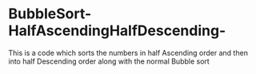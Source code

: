 # BubbleSort-HalfAscendingHalfDescending-
This is a code which sorts the numbers in half Ascending order and then into half Descending order along with the normal Bubble sort
